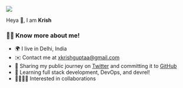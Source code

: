 ![](https://github.com/xkrishguptaa/krishstwt/assets/135469703/1279e77d-a863-4774-83d6-427820d9f5ff)


Heya 👋, I am **Krish**

### 🧑🏻 Know more about me!
  
  - 🌍 I live in Delhi, India
  - ✉️ Contact me at [xkrishguptaa@gmail.com](mailto:xkrishguptaa@gmail.com)
  - 🚀 Sharing my public journey on [Twitter](https://twitter.com/xkrishguptaa) and committing it to [GitHub](https://github.com/xkrishguptaa)
  - 🧠 Learning full stack development, DevOps, and devrel!
  - 🫱🏻‍🫲🏻 Interested in collaborations
